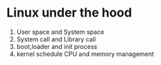 Linux under the hood
====================

1. User space and System space
2. System call and Library call
3. boot,loader and init process
4. kernel schedule CPU and memory management
